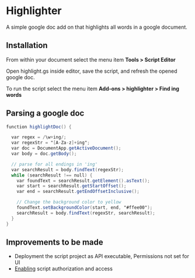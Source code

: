 # Highlighter

A simple google doc add on that highlights all words in a google document.

## Installation

From within your document select the menu item **Tools > Script Editor**

Open highlight.gs inside editor, save the script, and refresh the opened google doc.

To run the script select the menu item **Add-ons > highlighter > Find ing words**

## Parsing a google doc

```gs
function highlightDoc() {

  var regex = /\w+ing/;
  var regexStr = "[A-Za-z]+ing";
  var doc = DocumentApp.getActiveDocument();
  var body = doc.getBody();

  // parse for all endings in 'ing'
  var searchResult = body.findText(regexStr);
  while (searchResult !== null) {
    var foundText = searchResult.getElement().asText();
    var start = searchResult.getStartOffset();
    var end = searchResult.getEndOffsetInclusive();

    // Change the background color to yellow
    foundText.setBackgroundColor(start, end, "#ffee00");
    searchResult = body.findText(regexStr, searchResult);
  }
}
```

## Improvements to be made
- Deployment the script project as API executable, Permissions not set for UI
- [Enabling](https://developers.google.com/apps-script/api/how-tos/enable) script authorization and access
